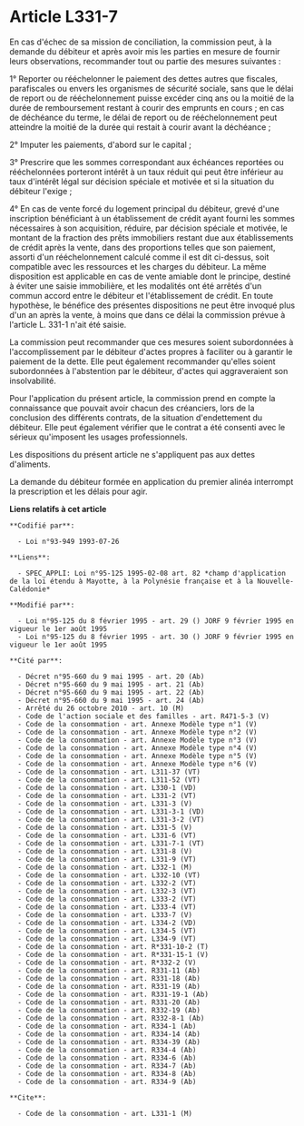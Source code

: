 # Article L331-7

En cas d'échec de sa mission de conciliation, la commission peut, à la demande du débiteur et après avoir mis les parties en
mesure de fournir leurs observations, recommander tout ou partie des mesures suivantes :

1° Reporter ou rééchelonner le paiement des dettes autres que fiscales, parafiscales ou envers les organismes de sécurité
sociale, sans que le délai de report ou de rééchelonnement puisse excéder cinq ans ou la moitié de la durée de remboursement
restant à courir des emprunts en cours ; en cas de déchéance du terme, le délai de report ou de rééchelonnement peut
atteindre la moitié de la durée qui restait à courir avant la déchéance ;

2° Imputer les paiements, d'abord sur le capital ;

3° Prescrire que les sommes correspondant aux échéances reportées ou rééchelonnées porteront intérêt à un taux réduit qui
peut être inférieur au taux d'intérêt légal sur décision spéciale et motivée et si la situation du débiteur l'exige ;

4° En cas de vente forcé du logement principal du débiteur, grevé d'une inscription bénéficiant à un établissement de crédit
ayant fourni les sommes nécessaires à son acquisition, réduire, par décision spéciale et motivée, le montant de la fraction
des prêts immobiliers restant due aux établissements de crédit après la vente, dans des proportions telles que son paiement,
assorti d'un rééchelonnement calculé comme il est dit ci-dessus, soit compatible avec les ressources et les charges du
débiteur. La même disposition est applicable en cas de vente amiable dont le principe, destiné à éviter une saisie
immobilière, et les modalités ont été arrêtés d'un commun accord entre le débiteur et l'établissement de crédit. En toute
hypothèse, le bénéfice des présentes dispositions ne peut être invoqué plus d'un an après la vente, à moins que dans ce délai
la commission prévue à l'article L. 331-1 n'ait été saisie.

La commission peut recommander que ces mesures soient subordonnées à l'accomplissement par le débiteur d'actes propres à
faciliter ou à garantir le paiement de la dette. Elle peut également recommander qu'elles soient subordonnées à l'abstention
par le débiteur, d'actes qui aggraveraient son insolvabilité.

Pour l'application du présent article, la commission prend en compte la connaissance que pouvait avoir chacun des créanciers,
lors de la conclusion des différents contrats, de la situation d'endettement du débiteur. Elle peut également vérifier que le
contrat a été consenti avec le sérieux qu'imposent les usages professionnels.

Les dispositions du présent article ne s'appliquent pas aux dettes d'aliments.

La demande du débiteur formée en application du premier alinéa interrompt la prescription et les délais pour agir.

**Liens relatifs à cet article**

	**Codifié par**:

	  - Loi n°93-949 1993-07-26

	**Liens**:

	  - SPEC_APPLI: Loi n°95-125 1995-02-08 art. 82 *champ d'application de la loi étendu à Mayotte, à la Polynésie française et à la Nouvelle-Calédonie*

	**Modifié par**:

	  - Loi n°95-125 du 8 février 1995 - art. 29 () JORF 9 février 1995 en vigueur le 1er août 1995
	  - Loi n°95-125 du 8 février 1995 - art. 30 () JORF 9 février 1995 en vigueur le 1er août 1995

	**Cité par**:

	  - Décret n°95-660 du 9 mai 1995 - art. 20 (Ab)
	  - Décret n°95-660 du 9 mai 1995 - art. 21 (Ab)
	  - Décret n°95-660 du 9 mai 1995 - art. 22 (Ab)
	  - Décret n°95-660 du 9 mai 1995 - art. 24 (Ab)
	  - Arrêté du 26 octobre 2010 - art. 10 (M)
	  - Code de l'action sociale et des familles - art. R471-5-3 (V)
	  - Code de la consommation - art. Annexe Modèle type n°1 (V)
	  - Code de la consommation - art. Annexe Modèle type n°2 (V)
	  - Code de la consommation - art. Annexe Modèle type n°3 (V)
	  - Code de la consommation - art. Annexe Modèle type n°4 (V)
	  - Code de la consommation - art. Annexe Modèle type n°5 (V)
	  - Code de la consommation - art. Annexe Modèle type n°6 (V)
	  - Code de la consommation - art. L311-37 (VT)
	  - Code de la consommation - art. L311-52 (VT)
	  - Code de la consommation - art. L330-1 (VD)
	  - Code de la consommation - art. L331-2 (VT)
	  - Code de la consommation - art. L331-3 (V)
	  - Code de la consommation - art. L331-3-1 (VD)
	  - Code de la consommation - art. L331-3-2 (VT)
	  - Code de la consommation - art. L331-5 (V)
	  - Code de la consommation - art. L331-6 (VT)
	  - Code de la consommation - art. L331-7-1 (VT)
	  - Code de la consommation - art. L331-8 (V)
	  - Code de la consommation - art. L331-9 (VT)
	  - Code de la consommation - art. L332-1 (M)
	  - Code de la consommation - art. L332-10 (VT)
	  - Code de la consommation - art. L332-2 (VT)
	  - Code de la consommation - art. L332-3 (VT)
	  - Code de la consommation - art. L333-2 (VT)
	  - Code de la consommation - art. L333-4 (VT)
	  - Code de la consommation - art. L333-7 (V)
	  - Code de la consommation - art. L334-2 (VD)
	  - Code de la consommation - art. L334-5 (VT)
	  - Code de la consommation - art. L334-9 (VT)
	  - Code de la consommation - art. R*331-10-2 (T)
	  - Code de la consommation - art. R*331-15-1 (V)
	  - Code de la consommation - art. R*332-2 (V)
	  - Code de la consommation - art. R331-11 (Ab)
	  - Code de la consommation - art. R331-18 (Ab)
	  - Code de la consommation - art. R331-19 (Ab)
	  - Code de la consommation - art. R331-19-1 (Ab)
	  - Code de la consommation - art. R331-20 (Ab)
	  - Code de la consommation - art. R332-19 (Ab)
	  - Code de la consommation - art. R332-8-1 (Ab)
	  - Code de la consommation - art. R334-1 (Ab)
	  - Code de la consommation - art. R334-14 (Ab)
	  - Code de la consommation - art. R334-39 (Ab)
	  - Code de la consommation - art. R334-4 (Ab)
	  - Code de la consommation - art. R334-6 (Ab)
	  - Code de la consommation - art. R334-7 (Ab)
	  - Code de la consommation - art. R334-8 (Ab)
	  - Code de la consommation - art. R334-9 (Ab)

	**Cite**:

	  - Code de la consommation - art. L331-1 (M)
